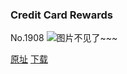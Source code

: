 ### Credit Card Rewards
No.1908
![图片不见了~~~](https://imgs.xkcd.com/comics/credit_card_rewards.png)

[原址](https://xkcd.com//1908) [下载](https://imgs.xkcd.com/comics/credit_card_rewards.png)

